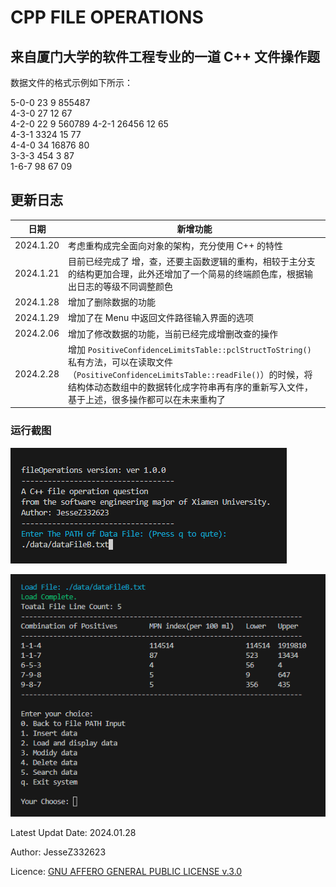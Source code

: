 # CPP FILE OPERATIONS

## 来自厦门大学的软件工程专业的一道 C++ 文件操作题

数据文件的格式示例如下所示：

5-0-0 23 9 855487  
4-3-0 27 12 67  
4-2-0 22 9 560789
4-2-1 26456 12 65  
4-3-1 3324 15 77  
4-4-0 34 16876 80  
3-3-3 454 3 87  
1-6-7 98 67 09  

## 更新日志

|日期|新增功能|
|---|---|
|2024.1.20|考虑重构成完全面向对象的架构，充分使用 C++ 的特性|
|2024.1.21|目前已经完成了 增，查，还要主函数逻辑的重构，相较于主分支的结构更加合理，此外还增加了一个简易的终端颜色库，根据输出日志的等级不同调整颜色|
|2024.1.28|增加了删除数据的功能|
|2024.1.29|增加了在 Menu 中返回文件路径输入界面的选项|
|2024.2.06|增加了修改数据的功能，当前已经完成增删改查的操作|
|2024.2.28|增加 `PositiveConfidenceLimitsTable::pclStructToString()` 私有方法，可以在读取文件（`PositiveConfidenceLimitsTable::readFile()`）的时候，将结构体动态数组中的数据转化成字符串再有序的重新写入文件，基于上述，很多操作都可以在未来重构了|

### 运行截图

![InputFilePATH](./img/InputFilePATH.png)

![Menu](./img/Menu.png)

Latest Updat Date: 2024.01.28

Author: JesseZ332623

Licence: [GNU AFFERO GENERAL PUBLIC LICENSE v.3.0](https://www.gnu.org/licenses/agpl-3.0.en.html)
